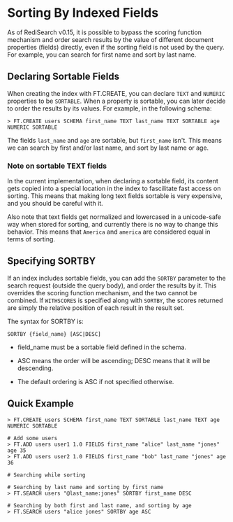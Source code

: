# Sorting By Indexed Fields

As of RediSearch v0.15, it is possible to bypass the scoring function mechanism and order search results by the value of different document properties (fields) directly, even if the sorting field is not used by the query. For example, you can search for first name and sort by last name. 

## Declaring Sortable Fields

When creating the index with FT.CREATE, you can declare `TEXT` and `NUMERIC` properties to be `SORTABLE`. When a property is sortable, you can later decide to order the results by its values. For example, in the following schema:

```
> FT.CREATE users SCHEMA first_name TEXT last_name TEXT SORTABLE age NUMERIC SORTABLE
```

The fields `last_name` and `age` are sortable, but `first_name` isn't. This means we can search by first and/or last name, and sort by last name or age. 

### Note on sortable TEXT fields

In the current implementation, when declaring a sortable field, its content gets copied into a special location in the index to fascilitate fast access on sorting. This means that making long text fields sortable is very expensive, and you should be careful with it.

Also note that text fields get normalized and lowercased in a unicode-safe way when stored for sorting, and currently there is no way to change this behavior. This means that `America` and `america` are considered equal in terms of sorting.

## Specifying SORTBY 

If an index includes sortable fields, you can add the `SORTBY` parameter to the search request (outside the query body), and order the results by it. This overrides the scoring function mechanism, and the two cannot be combined. If `WITHSCORES` is specified along with `SORTBY`, the scores returned are simply the relative position of each result in the result set.

The syntax for SORTBY is:

```
SORTBY {field_name} [ASC|DESC]
```

* field_name must be a sortable field defined in the schema.

* ASC means the order will be ascending; DESC means that it will be descending.

* The default ordering is ASC if not specified otherwise.

## Quick Example

```
> FT.CREATE users SCHEMA first_name TEXT SORTABLE last_name TEXT age NUMERIC SORTABLE

# Add some users
> FT.ADD users user1 1.0 FIELDS first_name "alice" last_name "jones" age 35
> FT.ADD users user2 1.0 FIELDS first_name "bob" last_name "jones" age 36

# Searching while sorting

# Searching by last name and sorting by first name
> FT.SEARCH users "@last_name:jones" SORTBY first_name DESC

# Searching by both first and last name, and sorting by age
> FT.SEARCH users "alice jones" SORTBY age ASC

```

